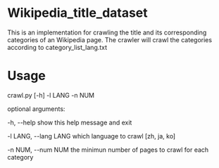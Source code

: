 # Wikipedia_title_dataset
This is an implementation for crawling the title and its corresponding categories of an Wikipedia page.
The crawler will crawl the categories according to category_list_lang.txt 
# Usage
crawl.py [-h] -l LANG -n NUM 

optional arguments:

  -h, --help            show this help message and exit
  
  -l LANG, --lang LANG  which language to crawl [zh, ja, ko]
  
  -n NUM, --num NUM     the minimun number of pages to crawl for each category
